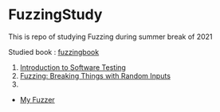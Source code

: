 # FuzzingStudy
This is repo of studying Fuzzing during summer break of 2021

Studied book : [fuzzingbook](fuzzingbook.org)

1. [Introduction to Software Testing](0_intro_testing/210802.md)
2. [Fuzzing: Breaking Things with Random Inputs](1_fuzzing_1/210803.md)
3. [](2_code_coverage/README.md.md)

- [My Fuzzer](My%20Fuzzer/README.md)